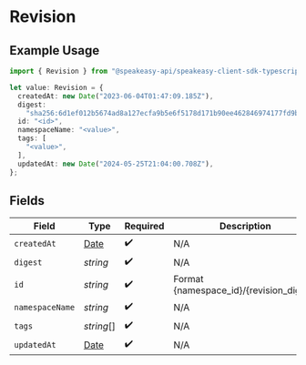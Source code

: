 # Revision

## Example Usage

```typescript
import { Revision } from "@speakeasy-api/speakeasy-client-sdk-typescript/sdk/models/shared";

let value: Revision = {
  createdAt: new Date("2023-06-04T01:47:09.185Z"),
  digest:
    "sha256:6d1ef012b5674ad8a127ecfa9b5e6f5178d171b90ee462846974177fd9bdd39f",
  id: "<id>",
  namespaceName: "<value>",
  tags: [
    "<value>",
  ],
  updatedAt: new Date("2024-05-25T21:04:00.708Z"),
};
```

## Fields

| Field                                                                                         | Type                                                                                          | Required                                                                                      | Description                                                                                   | Example                                                                                       |
| --------------------------------------------------------------------------------------------- | --------------------------------------------------------------------------------------------- | --------------------------------------------------------------------------------------------- | --------------------------------------------------------------------------------------------- | --------------------------------------------------------------------------------------------- |
| `createdAt`                                                                                   | [Date](https://developer.mozilla.org/en-US/docs/Web/JavaScript/Reference/Global_Objects/Date) | :heavy_check_mark:                                                                            | N/A                                                                                           |                                                                                               |
| `digest`                                                                                      | *string*                                                                                      | :heavy_check_mark:                                                                            | N/A                                                                                           | sha256:6d1ef012b5674ad8a127ecfa9b5e6f5178d171b90ee462846974177fd9bdd39f                       |
| `id`                                                                                          | *string*                                                                                      | :heavy_check_mark:                                                                            | Format {namespace_id}/{revision_digest}                                                       |                                                                                               |
| `namespaceName`                                                                               | *string*                                                                                      | :heavy_check_mark:                                                                            | N/A                                                                                           |                                                                                               |
| `tags`                                                                                        | *string*[]                                                                                    | :heavy_check_mark:                                                                            | N/A                                                                                           |                                                                                               |
| `updatedAt`                                                                                   | [Date](https://developer.mozilla.org/en-US/docs/Web/JavaScript/Reference/Global_Objects/Date) | :heavy_check_mark:                                                                            | N/A                                                                                           |                                                                                               |